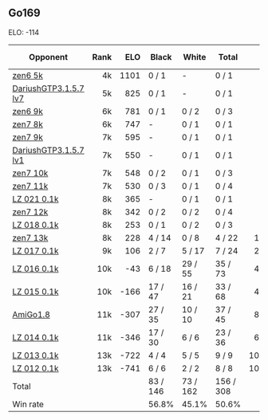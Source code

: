 ## Go169 ##

ELO: -114

Opponent | Rank | ELO | Black | White | Total | Win rate
---------|-----:|----:|-------|-------|-------|-------:
[zen6 5k](zen6%205k.md) | 4k | 1101 | 0 / 1 | - | 0 / 1 | 0.0%
[DariushGTP3.1.5.7 lv7](DariushGTP3.1.5.7%20lv7.md) | 5k | 825 | 0 / 1 | - | 0 / 1 | 0.0%
[zen6 9k](zen6%209k.md) | 6k | 781 | 0 / 1 | 0 / 2 | 0 / 3 | 0.0%
[zen7 8k](zen7%208k.md) | 6k | 747 | - | 0 / 1 | 0 / 1 | 0.0%
[zen7 9k](zen7%209k.md) | 7k | 595 | - | 0 / 1 | 0 / 1 | 0.0%
[DariushGTP3.1.5.7 lv1](DariushGTP3.1.5.7%20lv1.md) | 7k | 550 | - | 0 / 1 | 0 / 1 | 0.0%
[zen7 10k](zen7%2010k.md) | 7k | 548 | 0 / 2 | 0 / 1 | 0 / 3 | 0.0%
[zen7 11k](zen7%2011k.md) | 7k | 530 | 0 / 3 | 0 / 1 | 0 / 4 | 0.0%
[LZ 021 0.1k](LZ%20021%200.1k.md) | 8k | 365 | - | 0 / 1 | 0 / 1 | 0.0%
[zen7 12k](zen7%2012k.md) | 8k | 342 | 0 / 2 | 0 / 2 | 0 / 4 | 0.0%
[LZ 018 0.1k](LZ%20018%200.1k.md) | 8k | 253 | 0 / 1 | 0 / 2 | 0 / 3 | 0.0%
[zen7 13k](zen7%2013k.md) | 8k | 228 | 4 / 14 | 0 / 8 | 4 / 22 | 18.2%
[LZ 017 0.1k](LZ%20017%200.1k.md) | 9k | 106 | 2 / 7 | 5 / 17 | 7 / 24 | 29.2%
[LZ 016 0.1k](LZ%20016%200.1k.md) | 10k | -43 | 6 / 18 | 29 / 55 | 35 / 73 | 47.9%
[LZ 015 0.1k](LZ%20015%200.1k.md) | 10k | -166 | 17 / 47 | 16 / 21 | 33 / 68 | 48.5%
[AmiGo1.8](AmiGo1.8.md) | 11k | -307 | 27 / 35 | 10 / 10 | 37 / 45 | 82.2%
[LZ 014 0.1k](LZ%20014%200.1k.md) | 11k | -346 | 17 / 30 | 6 / 6 | 23 / 36 | 63.9%
[LZ 013 0.1k](LZ%20013%200.1k.md) | 13k | -722 | 4 / 4 | 5 / 5 | 9 / 9 | 100.0%
[LZ 012 0.1k](LZ%20012%200.1k.md) | 13k | -741 | 6 / 6 | 2 / 2 | 8 / 8 | 100.0%
Total | | | 83 / 146 | 73 / 162 | 156 / 308 | 
Win rate| | | 56.8% | 45.1% | 50.6% | 
